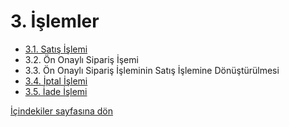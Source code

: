 # 3. İşlemler

* [3.1. Satış İşlemi](/docs/31-satis-islemi.md)
* 3.2. Ön Onaylı Sipariş İşemi
* 3.3. Ön Onaylı Sipariş İşleminin Satış İşlemine Dönüştürülmesi
* [3.4. İptal İşlemi](/docs/34-iptal-islemi.md)
* [3.5. İade İşlemi](/docs/35-iade-islemi.md)

[İçindekiler sayfasına dön](/docs/icindekiler.md)